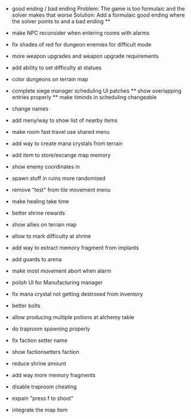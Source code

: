 * good ending / bad ending
Problem:
The game is too formulaic and the solver makes that worse
Solution:
Add a formulaic good ending where the solver points to and a bad ending
** 

* make NPC reconsider when entering rooms with alarms
* fix shades of red for dungeon enemies for difficult mode
* more weapon upgrades and weapon upgrade requirements
* add ability to set difficulty at statues
* color dungeons on terrain map
* complete siege manager scheduling UI patches
** show overlapping entries properly
** make timinds in scheduling changeable
* change names
* add meny/way to show list of nearby items 
* make room fast travel use shared menu
* add way to create mana crystals from terrain
* add item to store/excange map memory
* show enemy coordinates in 
* spawn stuff in ruins more randomised
* remove "test" from tile movement menu
* make healing take time
* better shrine rewards
* show allies on terrain map
* allow to mark difficulty at shrine
* add way to extract memory fragment from implants
* add guards to arena
* make most movement abort when alarm
* polish UI for Manufacturing manager
* fix mana crystal not getting destroxed from inventory
* better bolts
* allow producing multiple potions at alchemy table
* do traproom spawning properly
* fix faction setter name
* show factionsetters faction
* reduce shrine amount
* add way more memory fragments
* disable traproom cheating
* expain "press f to shoot"
* integrate the map item
